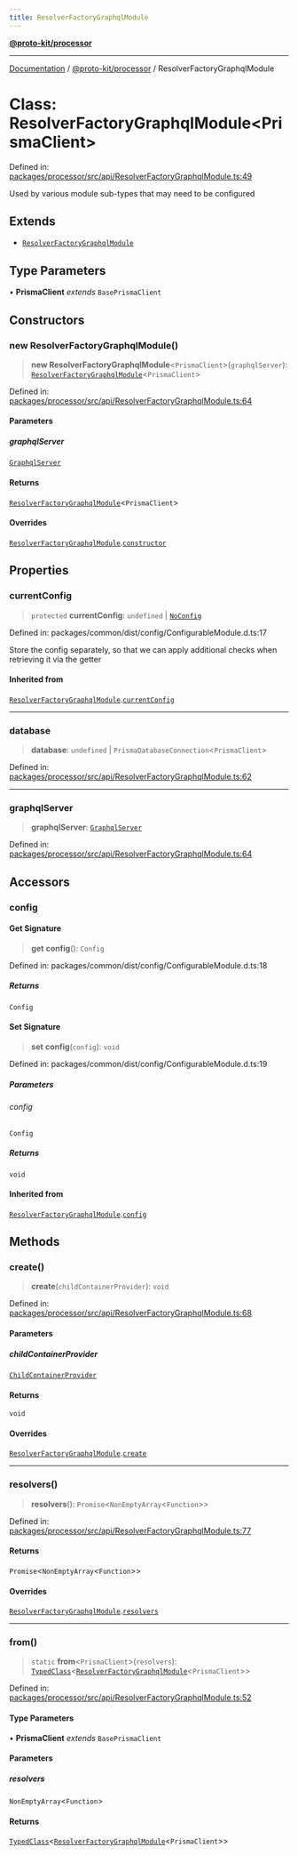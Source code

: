 ```yaml
---
title: ResolverFactoryGraphqlModule
---
```


[**@proto-kit/processor**](../README.md)

***

[Documentation](../../../README.md) / [@proto-kit/processor](../README.md) / ResolverFactoryGraphqlModule

# Class: ResolverFactoryGraphqlModule\<PrismaClient\>

Defined in: [packages/processor/src/api/ResolverFactoryGraphqlModule.ts:49](https://github.com/proto-kit/framework/blob/4d6b3b6da51b3edee0fbf25ce72c1f59ec61e891/packages/processor/src/api/ResolverFactoryGraphqlModule.ts#L49)

Used by various module sub-types that may need to be configured

## Extends

- [`ResolverFactoryGraphqlModule`](../../api/classes/ResolverFactoryGraphqlModule.md)

## Type Parameters

• **PrismaClient** *extends* `BasePrismaClient`

## Constructors

### new ResolverFactoryGraphqlModule()

> **new ResolverFactoryGraphqlModule**\<`PrismaClient`\>(`graphqlServer`): [`ResolverFactoryGraphqlModule`](ResolverFactoryGraphqlModule.md)\<`PrismaClient`\>

Defined in: [packages/processor/src/api/ResolverFactoryGraphqlModule.ts:64](https://github.com/proto-kit/framework/blob/4d6b3b6da51b3edee0fbf25ce72c1f59ec61e891/packages/processor/src/api/ResolverFactoryGraphqlModule.ts#L64)

#### Parameters

##### graphqlServer

[`GraphqlServer`](../../api/classes/GraphqlServer.md)

#### Returns

[`ResolverFactoryGraphqlModule`](ResolverFactoryGraphqlModule.md)\<`PrismaClient`\>

#### Overrides

[`ResolverFactoryGraphqlModule`](../../api/classes/ResolverFactoryGraphqlModule.md).[`constructor`](../../api/classes/ResolverFactoryGraphqlModule.md#constructors)

## Properties

### currentConfig

> `protected` **currentConfig**: `undefined` \| [`NoConfig`](../../common/type-aliases/NoConfig.md)

Defined in: packages/common/dist/config/ConfigurableModule.d.ts:17

Store the config separately, so that we can apply additional
checks when retrieving it via the getter

#### Inherited from

[`ResolverFactoryGraphqlModule`](../../api/classes/ResolverFactoryGraphqlModule.md).[`currentConfig`](../../api/classes/ResolverFactoryGraphqlModule.md#currentconfig)

***

### database

> **database**: `undefined` \| `PrismaDatabaseConnection`\<`PrismaClient`\>

Defined in: [packages/processor/src/api/ResolverFactoryGraphqlModule.ts:62](https://github.com/proto-kit/framework/blob/4d6b3b6da51b3edee0fbf25ce72c1f59ec61e891/packages/processor/src/api/ResolverFactoryGraphqlModule.ts#L62)

***

### graphqlServer

> **graphqlServer**: [`GraphqlServer`](../../api/classes/GraphqlServer.md)

Defined in: [packages/processor/src/api/ResolverFactoryGraphqlModule.ts:64](https://github.com/proto-kit/framework/blob/4d6b3b6da51b3edee0fbf25ce72c1f59ec61e891/packages/processor/src/api/ResolverFactoryGraphqlModule.ts#L64)

## Accessors

### config

#### Get Signature

> **get** **config**(): `Config`

Defined in: packages/common/dist/config/ConfigurableModule.d.ts:18

##### Returns

`Config`

#### Set Signature

> **set** **config**(`config`): `void`

Defined in: packages/common/dist/config/ConfigurableModule.d.ts:19

##### Parameters

###### config

`Config`

##### Returns

`void`

#### Inherited from

[`ResolverFactoryGraphqlModule`](../../api/classes/ResolverFactoryGraphqlModule.md).[`config`](../../api/classes/ResolverFactoryGraphqlModule.md#config)

## Methods

### create()

> **create**(`childContainerProvider`): `void`

Defined in: [packages/processor/src/api/ResolverFactoryGraphqlModule.ts:68](https://github.com/proto-kit/framework/blob/4d6b3b6da51b3edee0fbf25ce72c1f59ec61e891/packages/processor/src/api/ResolverFactoryGraphqlModule.ts#L68)

#### Parameters

##### childContainerProvider

[`ChildContainerProvider`](../../common/interfaces/ChildContainerProvider.md)

#### Returns

`void`

#### Overrides

[`ResolverFactoryGraphqlModule`](../../api/classes/ResolverFactoryGraphqlModule.md).[`create`](../../api/classes/ResolverFactoryGraphqlModule.md#create)

***

### resolvers()

> **resolvers**(): `Promise`\<`NonEmptyArray`\<`Function`\>\>

Defined in: [packages/processor/src/api/ResolverFactoryGraphqlModule.ts:77](https://github.com/proto-kit/framework/blob/4d6b3b6da51b3edee0fbf25ce72c1f59ec61e891/packages/processor/src/api/ResolverFactoryGraphqlModule.ts#L77)

#### Returns

`Promise`\<`NonEmptyArray`\<`Function`\>\>

#### Overrides

[`ResolverFactoryGraphqlModule`](../../api/classes/ResolverFactoryGraphqlModule.md).[`resolvers`](../../api/classes/ResolverFactoryGraphqlModule.md#resolvers)

***

### from()

> `static` **from**\<`PrismaClient`\>(`resolvers`): [`TypedClass`](../../common/type-aliases/TypedClass.md)\<[`ResolverFactoryGraphqlModule`](ResolverFactoryGraphqlModule.md)\<`PrismaClient`\>\>

Defined in: [packages/processor/src/api/ResolverFactoryGraphqlModule.ts:52](https://github.com/proto-kit/framework/blob/4d6b3b6da51b3edee0fbf25ce72c1f59ec61e891/packages/processor/src/api/ResolverFactoryGraphqlModule.ts#L52)

#### Type Parameters

• **PrismaClient** *extends* `BasePrismaClient`

#### Parameters

##### resolvers

`NonEmptyArray`\<`Function`\>

#### Returns

[`TypedClass`](../../common/type-aliases/TypedClass.md)\<[`ResolverFactoryGraphqlModule`](ResolverFactoryGraphqlModule.md)\<`PrismaClient`\>\>
